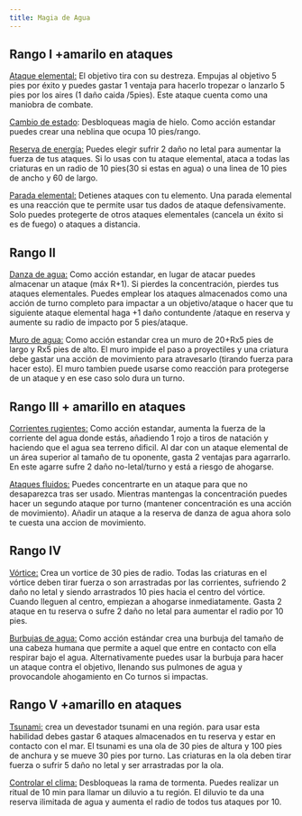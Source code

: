 ```yaml
---
title: Magia de Agua
---
```


## Rango I +amarilo en ataques

<u>Ataque elemental:</u> El objetivo tira con su destreza. Empujas al objetivo 5 pies por éxito y puedes gastar 1 ventaja para hacerlo tropezar o lanzarlo 5 pies por los aires (1 daño caida /5pies). Este ataque cuenta como una maniobra de combate.

<u>Cambio de estado</u>: Desbloqueas magia de hielo. Como acción estandar puedes crear una neblina que ocupa 10 pies/rango.

<u>Reserva de energía:</u> Puedes elegir sufrir 2 daño no letal para aumentar la fuerza de tus ataques.  Si lo usas con tu ataque elemental, ataca a todas las criaturas en un radio de 10 pies(30 si estas en agua) o una linea de 10 pies de ancho y 60 de largo.

<u>Parada elemental:</u> Detienes ataques con tu elemento. Una parada elemental es una reacción que te permite usar tus dados de ataque defensivamente. Solo puedes protegerte de otros ataques elementales (cancela un éxito si es de fuego) o ataques a distancia.

## Rango II

<u>Danza de agua:</u> Como acción estandar, en lugar de atacar puedes almacenar un ataque (máx R+1). Si pierdes la concentración, pierdes tus ataques elementales. Puedes emplear los ataques almacenados como una acción de turno completo para impactar a un objetivo/ataque o hacer que tu siguiente ataque elemental haga +1 daño contundente /ataque en reserva y aumente su radio de impacto por 5 pies/ataque.

<u>Muro de agua:</u> Como acción estandar crea un muro de 20+Rx5 pies de largo y Rx5 pies de alto. El muro impide el paso a proyectiles y una criatura debe gastar una acción de movimiento para atravesarlo (tirando fuerza para hacer esto). El muro tambien puede usarse como reacción para protegerse de un ataque y en ese caso solo dura un turno.

## Rango III + amarillo en ataques

<u>Corrientes rugientes:</u> Como acción estandar, aumenta la fuerza de la corriente del agua donde estás, añadiendo 1 rojo a tiros de natación y haciendo que el agua sea terreno dificil. Al dar con un ataque elemental de un área superior al tamaño de tu oponente, gasta 2 ventajas para agarrarlo. En este agarre sufre 2 daño no-letal/turno y está a riesgo de ahogarse.

<u>Ataques fluidos:</u> Puedes concentrarte en un ataque para que no desaparezca tras ser usado. Mientras mantengas la concentración puedes hacer un segundo ataque por turno (mantener concentración es una acción de movimiento). Añadir un ataque a la reserva de danza de agua ahora solo te cuesta una accion de movimiento. 

## Rango IV

<u>Vórtice:</u> Crea un vortice de 30 pies de radio. Todas las criaturas en el vórtice deben tirar fuerza o son arrastradas por las corrientes, sufriendo 2 daño no letal y siendo arrastrados 10 pies hacia el centro del vórtice. Cuando lleguen al centro, empiezan a ahogarse inmediatamente. Gasta 2 ataque en tu reserva o sufre 2 daño no letal para aumentar el radio por 10 pies.

<u>Burbujas de agua:</u> Como acción estándar crea una burbuja del tamaño de una cabeza humana que permite a aquel que entre en contacto con ella respirar bajo el agua. Alternativamente puedes usar la burbuja para hacer un ataque contra el objetivo, llenando sus pulmones de agua y provocandole ahogamiento en Co turnos si impactas.

## Rango V +amarillo en ataques

<u>Tsunami:</u> crea un devestador tsunami en una región. para usar esta habilidad debes gastar 6 ataques almacenados en tu reserva y estar en contacto con el mar. El tsunami es una ola de 30 pies de altura y 100 pies de anchura y se mueve 30 pies por turno. Las criaturas en la ola deben tirar fuerza o sufrir 5 daño no letal y ser arrastradas por la ola.

<u>Controlar el clima:</u> Desbloqueas la rama de tormenta. Puedes realizar un ritual de 10 min para llamar un diluvio a tu región. El diluvio te da una reserva ilimitada de agua y aumenta el radio de todos tus ataques por 10.

